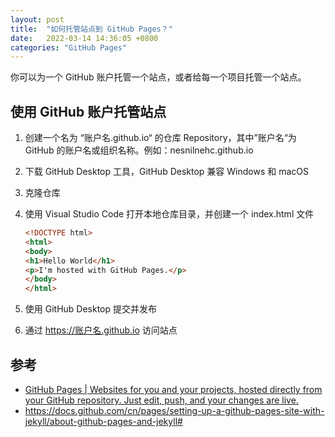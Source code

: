 ```yaml
---
layout: post
title:  "如何托管站点到 GitHub Pages？"
date:   2022-03-14 14:36:05 +0800
categories: "GitHub Pages"
---
```


你可以为一个 GitHub 账户托管一个站点，或者给每一个项目托管一个站点。

## 使用 GitHub 账户托管站点

1. 创建一个名为 “账户名.github.io“ 的仓库 Repository，其中”账户名“为 GitHub 的账户名或组织名称。例如：nesnilnehc.github.io

2. 下载 GitHub Desktop 工具，GitHub Desktop 兼容 Windows 和 macOS

3. 克隆仓库

4. 使用 Visual Studio Code 打开本地仓库目录，并创建一个 index.html 文件

   ```html
   <!DOCTYPE html>
   <html>
   <body>
   <h1>Hello World</h1>
   <p>I'm hosted with GitHub Pages.</p>
   </body>
   </html>
   ```

5. 使用 GitHub Desktop 提交并发布

6. 通过 <https://账户名.github.io> 访问站点

## 参考

- [GitHub Pages \| Websites for you and your projects, hosted directly from your GitHub repository. Just edit, push, and your changes are live.](https://pages.github.com/)
- <https://docs.github.com/cn/pages/setting-up-a-github-pages-site-with-jekyll/about-github-pages-and-jekyll#>